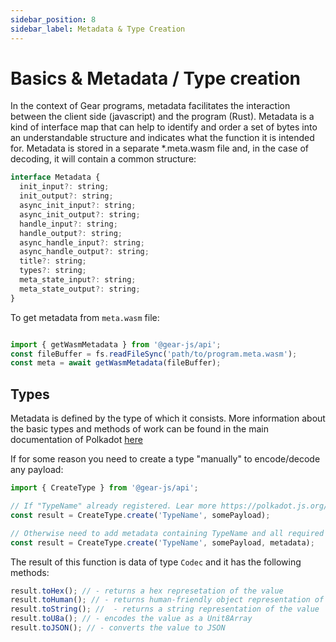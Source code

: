 ```yaml
---
sidebar_position: 8
sidebar_label: Metadata & Type Creation
---
```


# Basics & Metadata / Type creation

In the context of Gear programs, metadata facilitates the interaction between the client side (javascript) and the program (Rust). Metadata is a kind of interface map that can help to identify and order a set of bytes into an understandable structure and indicates what the function it is intended for. Metadata is stored in a separate *.meta.wasm file and, in the case of decoding, it will contain a common structure:

```javascript
interface Metadata {
  init_input?: string;
  init_output?: string;
  async_init_input?: string;
  async_init_output?: string;
  handle_input?: string;
  handle_output?: string;
  async_handle_input?: string;
  async_handle_output?: string;
  title?: string;
  types?: string;
  meta_state_input?: string;
  meta_state_output?: string;
}
```

To get metadata from `meta.wasm` file:

```javascript

import { getWasmMetadata } from '@gear-js/api';
const fileBuffer = fs.readFileSync('path/to/program.meta.wasm');
const meta = await getWasmMetadata(fileBuffer);

```

## Types

Metadata is defined by the type of which it consists. More information about the basic types and methods of work can be found in the main documentation of Polkadot [here](https://polkadot.js.org/docs/api/start/types.basics)

If for some reason you need to create a type "manually" to encode/decode any payload:

```javascript
import { CreateType } from '@gear-js/api';

// If "TypeName" already registered. Lear more https://polkadot.js.org/docs/api/start/types.create#choosing-how-to-create
const result = CreateType.create('TypeName', somePayload);

// Otherwise need to add metadata containing TypeName and all required types
const result = CreateType.create('TypeName', somePayload, metadata);
```

The result of this function is data of type `Codec` and it has the following methods:

```javascript
result.toHex(); // - returns a hex represetation of the value
result.toHuman(); // - returns human-friendly object representation of the value
result.toString(); //  - returns a string representation of the value
result.toU8a(); // - encodes the value as a Unit8Array
result.toJSON(); // - converts the value to JSON
```